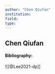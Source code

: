 ```yaml
---
author: "Chen Qiufan"
institution:
field:
type:
---
```


## Chen Qiufan
#### Bibliography:

![[@Lee2021-dp]]